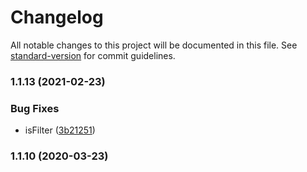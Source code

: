 # Changelog

All notable changes to this project will be documented in this file. See [standard-version](https://github.com/conventional-changelog/standard-version) for commit guidelines.

### 1.1.13 (2021-02-23)


### Bug Fixes

* isFilter ([3b21251](https://github.com/juicycleff/casbin-mongodb-adapter/commit/3b21251))



### 1.1.10 (2020-03-23)
